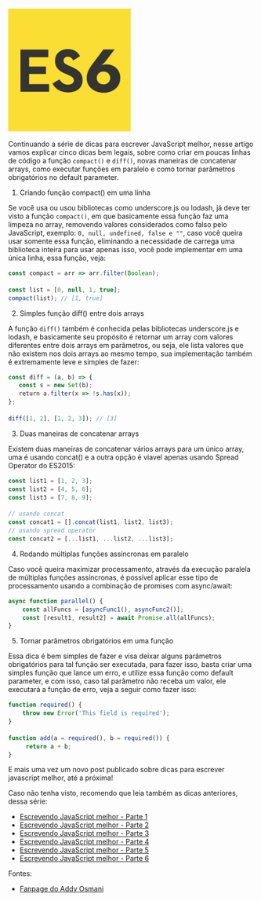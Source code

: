 ![Escrevendo JavaScript melhor](/images/es6-logo.jpg "Escrevendo JavaScript melhor")

Continuando a série de dicas para escrever JavaScript melhor, nesse artigo vamos explicar cinco dicas bem legais, sobre como criar em poucas linhas de código a função `compact()` e `diff()`, novas maneiras de concatenar arrays, como executar funções em paralelo e como tornar parâmetros obrigatórios no default parameter.

1) Criando função compact() em uma linha

Se você usa ou usou bibliotecas como underscore.js ou lodash, já deve ter visto a função `compact()`, em que basicamente essa função faz uma limpeza no array, removendo valores considerados como falso pelo JavaScript, exemplo: `0, null, undefined, false e ""`, caso você queira usar somente essa função, eliminando a necessidade de carrega uma biblioteca inteira para usar apenas isso, você pode implementar em uma única linha, essa função, veja:

``` javascript
const compact = arr => arr.filter(Boolean);

const list = [0, null, 1, true];
compact(list); // [1, true]
```

2) Simples função diff() entre dois arrays

A função `diff()` também é conhecida pelas bibliotecas underscore.js e lodash, e basicamente seu propósito é retornar um array com valores diferentes entre dois arrays em parâmetros, ou seja, ele lista valores que não existem nos dois arrays ao mesmo tempo, sua implementação também é extremamente leve e simples de fazer:

``` javascript
const diff = (a, b) => {
   const s = new Set(b);
   ‎return a.filter(x => !s.has(x));
};

diff([1, 2], [1, 2, 3]); // [3]
```

3) Duas maneiras de concatenar arrays

Existem duas maneiras de concatenar vários arrays para um único array, uma é usando concat() e a outra opção é viavel apenas usando Spread Operator do ES2015:

``` javascript
const list1 = [1, 2, 3];
const list2 = [4, 5, 6];
const list3 = [7, 8, 9];

// usando concat
const concat1 = [].concat(list1, list2, list3);
// usando spread operator
const concat2 = [...list1, ...list2, ...list3];
```

4) Rodando múltiplas funções assíncronas em paralelo

Caso você queira maximizar processamento, através da execução paralela de múltiplas funções assíncronas, é possível aplicar esse tipo de processamento usando a combinação de promises com async/await:

``` javascript
async function parallel() {
    const allFuncs = [asyncFunc1(), asyncFunc2()];
    const [result1, result2] = await Promise.all(allFuncs);
}
```

5) Tornar parâmetros obrigatórios em uma função

Essa dica é bem simples de fazer e visa deixar alguns parâmetros obrigatórios para tal função ser executada, para fazer isso, basta criar uma simples função que lance um erro, e utilize essa função como default parameter, e com isso, caso tal parâmetro não receba um valor, ele executará a função de erro, veja a seguir como fazer isso:

``` javascript
function required() {
    throw new Error('This field is required');
}

function add(a = required(), b = required()) {
     return a + b;
}
```

E mais uma vez um novo post publicado sobre dicas para escrever javascript melhor, até a próxima!

Caso não tenha visto, recomendo que leia também as dicas anteriores, dessa série:

*   [Escrevendo JavaScript melhor - Parte 1](/escrevendo-javascript-melhor-parte-1 "Escrevendo JavaScript melhor - Parte 1")
*   [Escrevendo JavaScript melhor - Parte 2](/escrevendo-javascript-melhor-parte-2 "Escrevendo JavaScript melhor - Parte 2")
*   [Escrevendo JavaScript melhor - Parte 3](/escrevendo-javascript-melhor-parte-3 "Escrevendo JavaScript melhor - Parte 3")
*   [Escrevendo JavaScript melhor - Parte 4](/escrevendo-javascript-melhor-parte-4 "Escrevendo JavaScript melhor - Parte 4")
*   [Escrevendo JavaScript melhor - Parte 5](/escrevendo-javascript-melhor-parte-5 "Escrevendo JavaScript melhor - Parte 5")
*   [Escrevendo JavaScript melhor - Parte 6](/escrevendo-javascript-melhor-parte-6 "Escrevendo JavaScript melhor - Parte 6")

Fontes:
* [Fanpage do Addy Osmani](https://www.facebook.com/addyosmaniofficial)